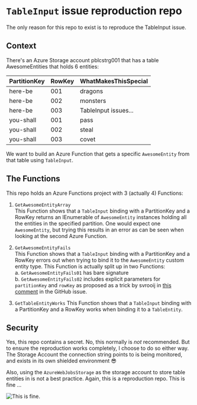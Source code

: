 # `TableInput` issue reproduction repo

The only reason for this repo to exist is to reproduce the TableInput issue.  

## Context

There's an Azure Storage account pblcstrg001 that has a table AwesomeEntities that holds 6 entities:

|PartitionKey|RowKey|WhatMakesThisSpecial|
|-|-|-|
|here-be|001|dragons|
|here-be|002|monsters|
|here-be|003|TableInput issues...|
|you-shall|001|pass|
|you-shall|002|steal|
|you-shall|003|covet|

We want to build an Azure Function that gets a specific `AwesomeEntity` from that table using `TableInput`.

## The Functions

This repo holds an Azure Functions project with 3 (actually 4) Functions:

1. `GetAwesomeEntityArray`  
This Function shows that a `TableInput` binding with a PartitionKey and a RowKey returns an IEnumerable of `AwesomeEntity` instances holding all the entities in the specified partition. One would expect one `AwesomeEntity`, but trying this results in an error as can be seen when looking at the second Azure Function.

2. `GetAwesomeEntityFails`  
This Function shows that a `TableInput` binding with a PartitionKey and a RowKey errors out when trying to bind it to the `AwesomeEntity` custom entity type. This Function is actually split up in two Functions:  
a. `GetAwesomeEntityFails01` has bare signature  
b. `GetAwesomeEntityFails02` includes explicit parameters for `partitionKey` and `rowKey` as proposed as a trick by svrooij in [this comment](https://github.com/Azure/azure-functions-dotnet-worker/issues/2320#issuecomment-2065243585) in the GitHub issue.

3. `GetTableEntityWorks`
This Function shows that a `TableInput` binding with a PartitionKey and a RowKey works when binding it to a `TableEntity`.

## Security

Yes, this repo contains a secret. No, this normally is _not_ recommended. But to ensure the reproduction works completely, I choose to do so either way. The Storage Account the connection string points to is being monitored, and exists in its own shielded environment 😎

Also, using the `AzureWebJobsStorage` as the storage account to store table entities in is not a best practice. Again, this is a reproduction repo. This is fine ...  

![This is fine.](https://media.npr.org/assets/img/2023/01/14/this-is-fine_custom-b7c50c845a78f5d7716475a92016d52655ba3115.jpg)
